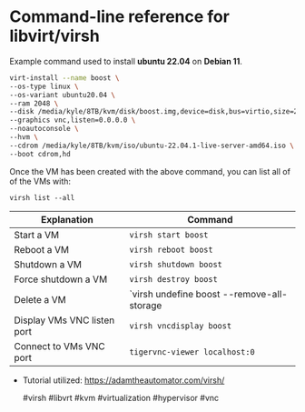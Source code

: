 # Command-line reference for libvirt/virsh

Example command used to install **ubuntu 22.04** on **Debian 11**.

```sh
virt-install --name boost \     
--os-type linux \
--os-variant ubuntu20.04 \
--ram 2048 \
--disk /media/kyle/8TB/kvm/disk/boost.img,device=disk,bus=virtio,size=20,format=qcow2 \
--graphics vnc,listen=0.0.0.0 \
--noautoconsole \
--hvm \
--cdrom /media/kyle/8TB/kvm/iso/ubuntu-22.04.1-live-server-amd64.iso \
--boot cdrom,hd
```

Once the VM has been created with the above command, you can list all of of the VMs with:

`virsh list --all`

|Explanation|Command|
|-----------|-------|
|Start a VM|`virsh start boost`|
|Reboot a VM|`virsh reboot boost`|
|Shutdown a VM|`virsh shutdown boost`|
|Force shutdown a VM|`virsh destroy boost`|
|Delete a VM|`virsh undefine boost --remove-all-storage|
|Display VMs VNC listen port|`virsh vncdisplay boost`|
|Connect to VMs VNC port|`tigervnc-viewer localhost:0`|


* Tutorial utilized: <https://adamtheautomator.com/virsh/>

    #virsh #libvrt #kvm #virtualization #hypervisor #vnc
